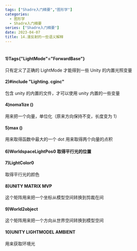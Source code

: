 ```yaml
---
tags: ["Shadre入门精要","图形学"]
categories:
  - 图形学
  - Shadre入门精要
series: ["Shadre入门精要"]
date: 2023-04-07
title: 14.漫反射的一些语义解释 
---
```

# 

#### 1)Tags{"LightMode"="ForwardBase"}

只有定义了正确的 LightMode 才能得到一些 Unity 的内置光照变量

#### 2)\#include "Lighting. cginc"

包含 unity 的内置的文件，才可以使用 unity 内置的一些变量 

#### 4)noma1ize () 

用来把一个向量，单位化（原来方向保持不变，长度变为 1）

#### 5)max () 

用来取得函数中最大的一个 dot 用来取得两个向量的点积

#### 6)WorldspaceLightPos0 取得平行光的位置 

#### 7)LightColor0 

取得平行光的颜色

#### 8)UNITY MATRIX MVP 

这个矩阵用来把一个坐标从模型空间转换到剪裁在间 

#### 9)World2object 

这个矩阵用来把一个方向从世界空间转换到模型空间 

#### 10)UNITY LIGHTMODEL AMBIENT 

用来获取环境光
